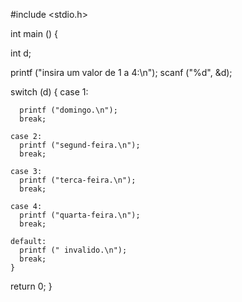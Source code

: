 
#include <stdio.h>

int
main ()
{

  int d;

  printf ("insira um valor de 1 a 4:\n");
  scanf ("%d", &d);

  switch (d)
	{
	case 1:

	  printf ("domingo.\n");
	  break;

	case 2:
	  printf ("segund-feira.\n");
	  break;

	case 3:
	  printf ("terca-feira.\n");
	  break;

	case 4:
	  printf ("quarta-feira.\n");
	  break;

	default:
	  printf (" invalido.\n");
	  break;
	}

  return 0;
}
